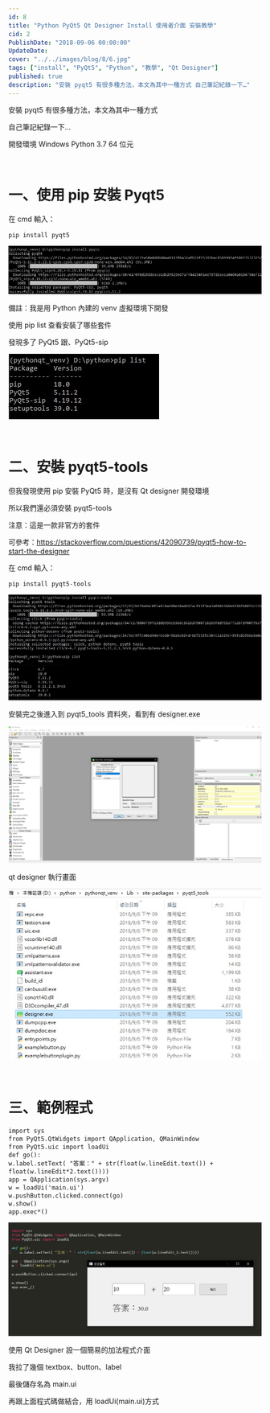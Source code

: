 ```yaml
---
id: 8
title: "Python PyQt5 Qt Designer Install 使用者介面 安裝教學"
cid: 2
PublishDate: "2018-09-06 00:00:00"
UpdateDate:
cover: "../../images/blog/8/6.jpg"
tags: ["install", "PyQt5", "Python", "教學", "Qt Designer"]
published: true
description: "安裝 pyqt5 有很多種方法，本文為其中一種方式 自己筆記紀錄一下…"
---
```


安裝 pyqt5 有很多種方法，本文為其中一種方式

自己筆記紀錄一下…

開發環境 Windows Python 3.7 64 位元

<br/>

# 一、使用 pip 安裝 Pyqt5

在 cmd 輸入：

```python{numberLines: true}
pip install pyqt5
```

![cmd](../../images/blog/8/1.jpg)

備註：我是用 Python 內建的 venv 虛擬環境下開發

使用 pip list 查看安裝了哪些套件

發現多了 PyQt5 跟、PyQt5-sip

![套件](../../images/blog/8/2.jpg)

<br/>

# 二、安裝 pyqt5-tools

但我發現使用 pip 安裝 PyQt5 時，是沒有 Qt designer 開發環境

所以我們還必須安裝 pyqt5-tools

注意：這是一款非官方的套件

可參考：https://stackoverflow.com/questions/42090739/pyqt5-how-to-start-the-designer

在 cmd 輸入：

```python{numberLines: true}
pip install pyqt5-tools
```

![cmd](../../images/blog/8/3.jpg)

安裝完之後進入到 pyqt5_tools 資料夾，看到有 designer.exe

![designer.exe](../../images/blog/8/5.jpg)

qt designer 執行畫面

![qt designer](../../images/blog/8/4.jpg)

<br/>

# 三、範例程式

```python{numberLines: true}
import sys
from PyQt5.QtWidgets import QApplication, QMainWindow
from PyQt5.uic import loadUi
def go():
w.label.setText( "答案：" + str(float(w.lineEdit.text()) + float(w.lineEdit*2.text())))
app = QApplication(sys.argv)
w = loadUi('main.ui')
w.pushButton.clicked.connect(go)
w.show()
app.exec*()
```

![範例程式](../../images/blog/8/6.jpg)

使用 Qt Designer 設一個簡易的加法程式介面

我拉了幾個 textbox、button、label

最後儲存名為 main.ui

再跟上面程式碼做結合，用 loadUi(main.ui)方式
